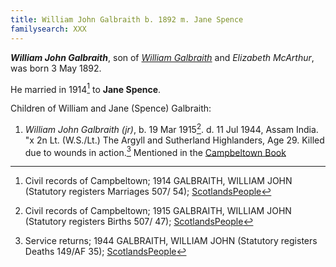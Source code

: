 ```yaml
---
title: William John Galbraith b. 1892 m. Jane Spence
familysearch: XXX
---
```

***William John Galbraith***, son of *[William Galbraith](galbraith-william-1853-mcarthur.md)* and *Elizabeth McArthur*,
was born 3 May 1892.

He married in 1914[^marriage] to **Jane Spence**.

Children of William and Jane (Spence) Galbraith:

1. *William John Galbraith (jr)*, b. 19 Mar 1915[^wjg-birth]. d. 11 Jul 1944, Assam India. "x 2n Lt. (W.S./Lt.) The Argyll and Sutherland Highlanders, Age 29. Killed due to wounds in action.[^wjg-death]  Mentioned in the [Campbeltown Book](/sources/campbeltown.md#page-365)

[^birth]: Civil records of Campbeltown; 

[^marriage]: Civil records of Campbeltown; 1914 GALBRAITH, WILLIAM JOHN (Statutory registers Marriages 507/ 54); [ScotlandsPeople](https://www.scotlandspeople.gov.uk/view-image/nrs_stat_marriages/3123703)

[^wjg-birth]: Civil records of Campbeltown; 1915 GALBRAITH, WILLIAM JOHN (Statutory registers Births 507/ 47); [ScotlandsPeople](https://www.scotlandspeople.gov.uk/view-image/nrs_stat_births/46762723)

[^wjg-death]: Service returns; 1944 GALBRAITH, WILLIAM JOHN (Statutory registers Deaths 149/AF 35); [ScotlandsPeople](https://www.scotlandspeople.gov.uk/view-image/nrs_stat_deaths/9805908)


